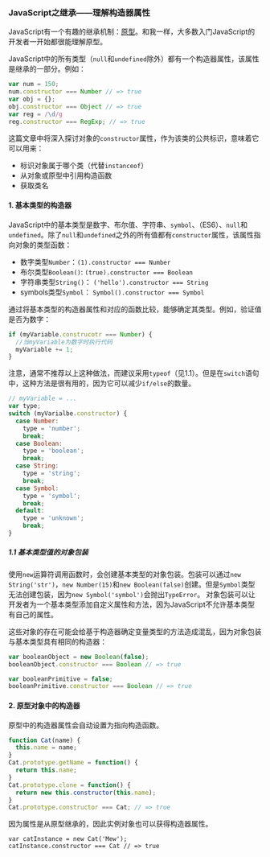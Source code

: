 ### JavaScript之继承——理解构造器属性

JavaScript有一个有趣的继承机制：[原型](https://developer.mozilla.org/en-US/docs/Web/JavaScript/Inheritance_and_the_prototype_chain)。和我一样，大多数入门JavaScript的开发者一开始都很能理解原型。

JavaScript中的所有类型（`null`和`undefined`除外）都有一个构造器属性，该属性是继承的一部分。例如：
```javascript
var num = 150;
num.constructor === Number // => true
var obj = {};
obj.constructor === Object // => true
var reg = /\d/g
reg.constructor === RegExp; // => true
```

这篇文章中将深入探讨对象的`constructor`属性，作为该类的公共标识，意味着它可以用来：
- 标识对象属于哪个类（代替`instanceof`）
- 从对象或原型中引用构造函数
- 获取类名

#### 1. 基本类型的构造器
JavaScript中的基本类型是数字、布尔值、字符串、`symbol`、（ES6）、`null`和`undefined`。除了`null`和`undefined`之外的所有值都有`constructor`属性，该属性指向对象的类型函数：
- 数字类型`Number`：`(1).constructor === Number`
- 布尔类型`Boolean()`: `(true).constructor === Boolean`
- 字符串类型`String()`： `('hello').constructor === String`
- symbols类型`Symbol`： `Symbol().constructor === Symbol`

通过将基本类型的构造器属性和对应的函数比较，能够确定其类型。例如，验证值是否为数字：
```javascript
if (myVariable.construcotr === Number) {
  //当myVariable为数字时执行代码
  myVariable += 1;
}
```

注意，通常不推荐以上这种做法，而建议采用`typeof`（见1.1）。但是在`switch`语句中，这种方法是很有用的，因为它可以减少`if/else`的数量。
```javascript
// myVariable = ...
var type;
switch (myVarialbe.constructor) {
  case Number:
    type = 'number';
    break;
  case Boolean:
    type = 'boolean';
    break;
  case String:
    type = 'string';
    break;
  case Symbol:
    type = 'symbol';
    break;
  default:
    type = 'unknown';
    break;
}
```

##### 1.1 基本类型值的对象包装
使用`new`运算符调用函数时，会创建基本类型的对象包装。包装可以通过`new String('str')`，`new Number(15)`和`new Boolean(false)`创建。但是`Symbol`类型无法创建包装，因为`new Symbol('symbol')`会抛出`TypeError`。
对象包装可以让开发者为一个基本类型添加自定义属性和方法，因为JavaScript不允许基本类型有自己的属性。

这些对象的存在可能会给基于构造器确定变量类型的方法造成混乱，因为对象包装与基本类型具有相同的构造器：
```javascript
var booleanObject = new Boolean(false);
booleanObject.constructor === Boolean // => true

var booleanPrimitive = false;
booleanPrimitive.constructor === Boolean // => true
```

#### 2. 原型对象中的构造器
原型中的构造器属性会自动设置为指向构造函数。

```javascript
function Cat(name) {
  this.name = name;
}
Cat.prototype.getName = function() {
  return this.name;
}
Cat.prototype.clone = function() {
  return new this.constructor(this.name);
}
Cat.prototype.constructor === Cat; // => true

```
因为属性是从原型继承的，因此实例对象也可以获得构造器属性。
```javascrip
var catInstance = new Cat('Mew');
catInstance.constructor === Cat // => true
```





















